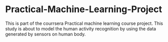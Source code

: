 # Practical-Machine-Learning-Project

This is part of the courrsera Practical machine learning course project. This study is about to model the human activity recognition by using the data generated by sensors on human body. 

